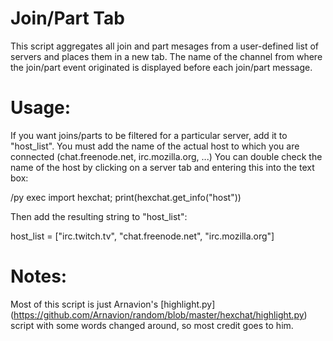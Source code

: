 Join/Part Tab
=============
This script aggregates all join and part mesages from a user-defined list of servers and places them in a new tab. The name of the channel from where the join/part event originated is displayed before each join/part message.

Usage:
======
If you want joins/parts to be filtered for a particular server, add it to "host_list". You must add the name of the actual host to which you are connected (chat.freenode.net, irc.mozilla.org, ...) You can double check the name of the host by clicking on a server tab and entering this into the text box:

  /py exec import hexchat; print(hexchat.get_info("host"))

Then add the resulting string to "host_list":

  host_list = ["irc.twitch.tv", "chat.freenode.net", "irc.mozilla.org"]

Notes:
======
Most of this script is just Arnavion's [highlight.py] (https://github.com/Arnavion/random/blob/master/hexchat/highlight.py) script with some words changed around, so most credit goes to him.